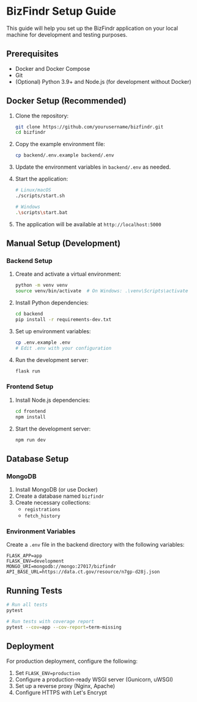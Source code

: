 # BizFindr Setup Guide

This guide will help you set up the BizFindr application on your local machine for development and testing purposes.

## Prerequisites

- Docker and Docker Compose
- Git
- (Optional) Python 3.9+ and Node.js (for development without Docker)

## Docker Setup (Recommended)

1. Clone the repository:
   ```bash
   git clone https://github.com/yourusername/bizfindr.git
   cd bizfindr
   ```

2. Copy the example environment file:
   ```bash
   cp backend/.env.example backend/.env
   ```

3. Update the environment variables in `backend/.env` as needed.

4. Start the application:
   ```bash
   # Linux/macOS
   ./scripts/start.sh

   # Windows
   .\scripts\start.bat
   ```

5. The application will be available at `http://localhost:5000`

## Manual Setup (Development)

### Backend Setup

1. Create and activate a virtual environment:
   ```bash
   python -m venv venv
   source venv/bin/activate  # On Windows: .\venv\Scripts\activate
   ```

2. Install Python dependencies:
   ```bash
   cd backend
   pip install -r requirements-dev.txt
   ```

3. Set up environment variables:
   ```bash
   cp .env.example .env
   # Edit .env with your configuration
   ```

4. Run the development server:
   ```bash
   flask run
   ```

### Frontend Setup

1. Install Node.js dependencies:
   ```bash
   cd frontend
   npm install
   ```

2. Start the development server:
   ```bash
   npm run dev
   ```

## Database Setup

### MongoDB

1. Install MongoDB (or use Docker)
2. Create a database named `bizfindr`
3. Create necessary collections:
   - `registrations`
   - `fetch_history`

### Environment Variables

Create a `.env` file in the backend directory with the following variables:

```
FLASK_APP=app
FLASK_ENV=development
MONGO_URI=mongodb://mongo:27017/bizfindr
API_BASE_URL=https://data.ct.gov/resource/n7gp-d28j.json
```

## Running Tests

```bash
# Run all tests
pytest

# Run tests with coverage report
pytest --cov=app --cov-report=term-missing
```

## Deployment

For production deployment, configure the following:

1. Set `FLASK_ENV=production`
2. Configure a production-ready WSGI server (Gunicorn, uWSGI)
3. Set up a reverse proxy (Nginx, Apache)
4. Configure HTTPS with Let's Encrypt
